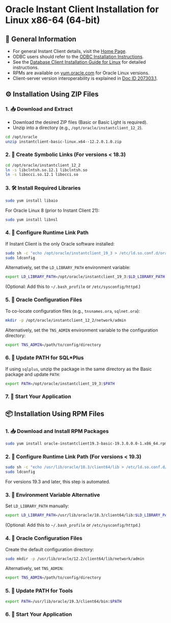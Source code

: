 # Oracle Instant Client Installation for Linux x86-64 (64-bit)

## 📘 General Information
- For general Instant Client details, visit the [Home Page](https://www.oracle.com/database/technologies/instant-client.html).
- ODBC users should refer to the [ODBC Installation Instructions](https://www.oracle.com/database/technologies/instant-client-odbc-downloads.html).
- See the [Database Client Installation Guide for Linux](https://docs.oracle.com/en/database/) for detailed instructions.
- RPMs are available on [yum.oracle.com](https://yum.oracle.com) for Oracle Linux versions.
- Client-server version interoperability is explained in [Doc ID 207303.1](https://support.oracle.com/epmos/faces/DocumentDisplay?id=207303.1).

## ⚙️ Installation Using ZIP Files

### 1. 📥 Download and Extract
- Download the desired ZIP files (Basic or Basic Light is required).
- Unzip into a directory (e.g., `/opt/oracle/instantclient_12_2`).

```bash
cd /opt/oracle      
unzip instantclient-basic-linux.x64--12.2.0.1.0.zip
```

### 2. 🔗 Create Symbolic Links (For versions < 18.3)

```bash
cd /opt/oracle/instantclient_12_2
ln -s libclntsh.so.12.1 libclntsh.so
ln -s libocci.so.12.1 libocci.so
```

### 3. 🛠 Install Required Libraries

```bash
sudo yum install libaio
```

For Oracle Linux 8 (prior to Instant Client 21):

```bash
sudo yum install libnsl
```

### 4. 📂 Configure Runtime Link Path
If Instant Client is the only Oracle software installed:

```bash
sudo sh -c "echo /opt/oracle/instantclient_19_3 > /etc/ld.so.conf.d/oracle-instantclient.conf"
sudo ldconfig
```

Alternatively, set the `LD_LIBRARY_PATH` environment variable:

```bash
export LD_LIBRARY_PATH=/opt/oracle/instantclient_19_3:$LD_LIBRARY_PATH
```

(Optional: Add this to `~/.bash_profile` or `/etc/sysconfig/httpd`.)

### 5. 📜 Oracle Configuration Files
To co-locate configuration files (e.g., `tnsnames.ora`, `sqlnet.ora`):

```bash
mkdir -p /opt/oracle/instantclient_12_2/network/admin
```

Alternatively, set the `TNS_ADMIN` environment variable to the configuration directory:

```bash
export TNS_ADMIN=/path/to/config/directory
```

### 6. 🔗 Update PATH for SQL*Plus
If using `sqlplus`, unzip the package in the same directory as the Basic package and update `PATH`:

```bash
export PATH=/opt/oracle/instantclient_19_3:$PATH
```

### 7. 🚀 Start Your Application

## 📦 Installation Using RPM Files

### 1. 📥 Download and Install RPM Packages

```bash
sudo yum install oracle-instantclient19.3-basic-19.3.0.0.0-1.x86_64.rpm
```

### 2. 📂 Configure Runtime Link Path (For versions < 19.3)

```bash
sudo sh -c "echo /usr/lib/oracle/18.3/client64/lib > /etc/ld.so.conf.d/oracle-instantclient.conf"
sudo ldconfig
```

For versions 19.3 and later, this step is automated.

### 3. 🔗 Environment Variable Alternative
Set `LD_LIBRARY_PATH` manually:

```bash
export LD_LIBRARY_PATH=/usr/lib/oracle/18.3/client64/lib:$LD_LIBRARY_PATH
```

(Optional: Add this to `~/.bash_profile` or `/etc/sysconfig/httpd`.)

### 4. 📜 Oracle Configuration Files
Create the default configuration directory:

```bash
sudo mkdir -p /usr/lib/oracle/12.2/client64/lib/network/admin
```

Alternatively, set `TNS_ADMIN`:

```bash
export TNS_ADMIN=/path/to/config/directory
```

### 5. 🔗 Update PATH for Tools

```bash
export PATH=/usr/lib/oracle/19.3/client64/bin:$PATH
```

### 6. 🚀 Start Your Application
